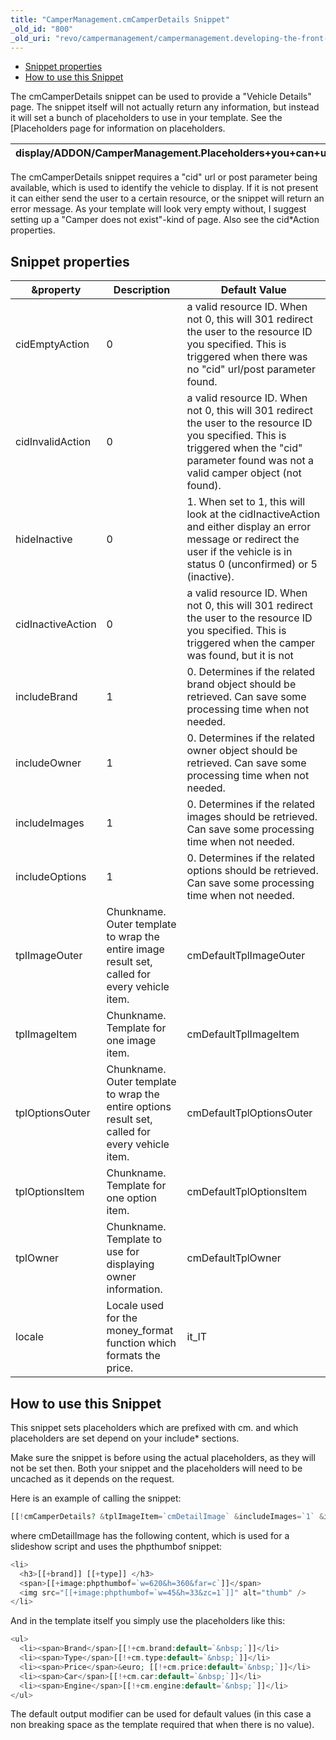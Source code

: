 ```yaml
---
title: "CamperManagement.cmCamperDetails Snippet"
_old_id: "800"
_old_uri: "revo/campermanagement/campermanagement.developing-the-front-end/campermanagement.cmcamperdetails-snippet"
---
```


- [Snippet properties](#CamperManagement.cmCamperDetailsSnippet-Snippetproperties)
- [How to use this Snippet](#CamperManagement.cmCamperDetailsSnippet-HowtousethisSnippet)



The cmCamperDetails snippet can be used to provide a "Vehicle Details" page. The snippet itself will not actually return any information, but instead it will set a bunch of placeholders to use in your template. See the \[Placeholders page for information on placeholders.

| display/ADDON/CamperManagement.Placeholders+you+can+use\] |
|-----------------------------------------------------------|

The cmCamperDetails snippet requires a "cid" url or post parameter being available, which is used to identify the vehicle to display. If it is not present it can either send the user to a certain resource, or the snippet will return an error message. As your template will look very empty without, I suggest setting up a "Camper does not exist"-kind of page. Also see the cid\*Action properties.

## Snippet properties

| &property | Description | Default Value |
|-----------|-------------|---------------|
| cidEmptyAction | 0 | a valid resource ID. When not 0, this will 301 redirect the user to the resource ID you specified. This is triggered when there was no "cid" url/post parameter found. | 1 |
| cidInvalidAction | 0 | a valid resource ID. When not 0, this will 301 redirect the user to the resource ID you specified. This is triggered when the "cid" parameter found was not a valid camper object (not found). | 1 |
| hideInactive | 0 | 1. When set to 1, this will look at the cidInactiveAction and either display an error message or redirect the user if the vehicle is in status 0 (unconfirmed) or 5 (inactive). | 0 |
| cidInactiveAction | 0 | a valid resource ID. When not 0, this will 301 redirect the user to the resource ID you specified. This is triggered when the camper was found, but it is not | 1 |
| includeBrand | 1 | 0. Determines if the related brand object should be retrieved. Can save some processing time when not needed. | 1 |
| includeOwner | 1 | 0. Determines if the related owner object should be retrieved. Can save some processing time when not needed. | 0 |
| includeImages | 1 | 0. Determines if the related images should be retrieved. Can save some processing time when not needed. | 1 |
| includeOptions | 1 | 0. Determines if the related options should be retrieved. Can save some processing time when not needed. | 1 |
| tplImageOuter | Chunkname. Outer template to wrap the entire image result set, called for every vehicle item. | cmDefaultTplImageOuter |
| tplImageItem | Chunkname. Template for one image item. | cmDefaultTplImageItem |
| tplOptionsOuter | Chunkname. Outer template to wrap the entire options result set, called for every vehicle item. | cmDefaultTplOptionsOuter |
| tplOptionsItem | Chunkname. Template for one option item. | cmDefaultTplOptionsItem |
| tplOwner | Chunkname. Template to use for displaying owner information. | cmDefaultTplOwner |
| locale | Locale used for the money\_format function which formats the price. | it\_IT |

## How to use this Snippet

This snippet sets placeholders which are prefixed with cm. and which placeholders are set depend on your include\* sections.

Make sure the snippet is before using the actual placeholders, as they will not be set then. Both your snippet and the placeholders will need to be uncached as it depends on the request.

Here is an example of calling the snippet:

``` php 
[[!cmCamperDetails? &tplImageItem=`cmDetailImage` &includeImages=`1` &includeOwner=`0`]]
```

where cmDetailImage has the following content, which is used for a slideshow script and uses the phpthumbof snippet:

``` php 
<li>
  <h3>[[+brand]] [[+type]] </h3>
  <span>[[+image:phpthumbof=`w=620&h=360&far=c`]]</span>
  <img src="[[+image:phpthumbof=`w=45&h=33&zc=1`]]" alt="thumb" />
</li>
```

And in the template itself you simply use the placeholders like this:

``` php 
<ul>
  <li><span>Brand</span>[[!+cm.brand:default=`&nbsp;`]]</li>
  <li><span>Type</span>[[!+cm.type:default=`&nbsp;`]]</li>
  <li><span>Price</span>&euro; [[!+cm.price:default=`&nbsp;`]]</li>
  <li><span>Car</span>[[!+cm.car:default=`&nbsp;`]]</li>
  <li><span>Engine</span>[[!+cm.engine:default=`&nbsp;`]]</li>
</ul>
```

The default output modifier can be used for default values (in this case a non breaking space as the template required that when there is no value).